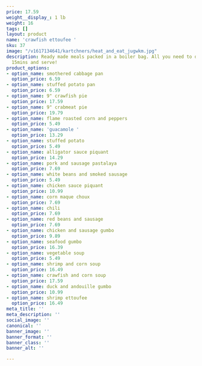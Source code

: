 ```yaml
---
price: 17.59
weight__display_: 1 lb
weight: 16
tags: []
layout: product
name: 'crawfish ettoufee '
sku: 37
image: "/v1617134641/kartchners/heat_and_eat_jugwkm.jpg"
description: Ready made meals packed in a boiler bag. All you need to do is boil for
  15mins and serve!
product_options:
- option_name: smothered cabbage pan
  option_price: 6.59
- option_name: stuffed potato pan
  option_price: 6.59
- option_name: 9" crawfish pie
  option_price: 17.59
- option_name: 9" crabmeat pie
  option_price: 19.79
- option_name: flame roasted corn and peppers
  option_price: 5.49
- option_name: 'guacamole '
  option_price: 13.29
- option_name: stuffed potato
  option_price: 5.49
- option_name: alligator sauce piquant
  option_price: 14.29
- option_name: pork and sausage pastalaya
  option_price: 7.69
- option_name: white beans and smoked sausage
  option_price: 5.49
- option_name: chicken sauce piquant
  option_price: 10.99
- option_name: corn maque choux
  option_price: 7.69
- option_name: chili
  option_price: 7.69
- option_name: red beans and sausage
  option_price: 7.69
- option_name: chicken and sausage gumbo
  option_price: 9.89
- option_name: seafood gumbo
  option_price: 16.39
- option_name: vegetable soup
  option_price: 5.49
- option_name: shrimp and corn soup
  option_price: 16.49
- option_name: crawfish and corn soup
  option_price: 17.59
- option_name: duck and andouille gumbo
  option_price: 10.99
- option_name: shrimp ettoufee
  option_price: 16.49
meta_title: ''
meta_description: ''
social_image: ''
canonical: ''
banner_image: ''
banner_format: ''
banner_class: ''
banner_alt: ''

---
```

